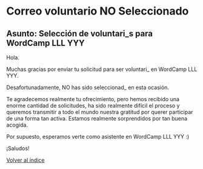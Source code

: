 # Correo voluntario NO Seleccionado

## Asunto: Selección de voluntari_s para WordCamp LLL YYY

Hola.

Muchas gracias por enviar tu solicitud para ser voluntari_ en WordCamp LLL YYY.

Desafortunadamente, NO has sido seleccionad_ en esta ocasión. 

Te agradecemos realmente tu ofrecimiento, pero hemos recibido una enorme cantidad de solicitudes, ha sido realmente difícil el proceso y queremos transmitir a todo el mundo nuestra gratitud por querer participar de una forma tan activa. Estamos realmente sorprendidos por tan buena acogida.   

Por supuesto, esperamos verte como asistente en WordCamp LLL YYY :)

¡Saludos!

[Volver al índice](../README.md)